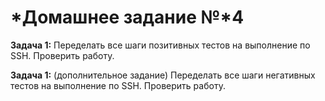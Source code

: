 # *Домашнее задание №*4 #

**Задача 1:**
Переделать все шаги позитивных тестов на выполнение по SSH. Проверить работу.

**Задача 1:** 
(дополнительное задание)
Переделать все шаги негативных тестов на выполнение по SSH. Проверить работу.